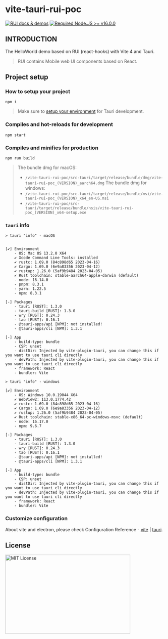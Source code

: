 # vite-tauri-rui-poc

<a href="https://nikoni.top/rui-next/" target="_blank"><img src="https://img.shields.io/static/v1?label=&message=RUI%20docs%20%26%20demos&color=3366cc" alt="RUI docs & demos" /></a> [![Required Node.JS >= v16.0.0](https://img.shields.io/static/v1?label=node&message=%3E=16.0.0&logo=node.js&color=3f893e&style=flat)](https://nodejs.org/about/releases)

## INTRODUCTION

The HelloWorld demo based on RUI (react-hooks) with Vite 4 and Tauri.

> RUI contains Mobile web UI components based on React.

## Project setup

### How to setup your project

```
npm i
```

> Make sure to [setup your environment](https://tauri.studio/en/docs/getting-started/intro#setting-up-your-environment) for Tauri development.

### Compiles and hot-reloads for development

```
npm start
```

### Compiles and minifies for production

```
npm run build
```

> The bundle dmg for macOS:
> - `/vite-tauri-rui-poc/src-tauri/target/release/bundle/dmg/vite-tauri-rui-poc_(VERSION)_aarch64.dmg`
> The bundle dmg for windows:
> - `/vite-tauri-rui-poc/src-tauri/target/release/bundle/msi/vite-tauri-rui-poc_(VERSION)_x64_en-US.msi`
> - `/vite-tauri-rui-poc/src-tauri/target/release/bundle/nsis/vite-tauri-rui-poc_(VERSION)_x64-setup.exe`

### `tauri` info

```
> tauri "info" - macOS


[✔] Environment
    - OS: Mac OS 13.2.0 X64
    ✔ Xcode Command Line Tools: installed
    ✔ rustc: 1.69.0 (84c898d65 2023-04-16)
    ✔ Cargo: 1.69.0 (6e9a83356 2023-04-12)
    ✔ rustup: 1.26.0 (5af9b9484 2023-04-05)
    ✔ Rust toolchain: stable-aarch64-apple-darwin (default)
    - node: 16.14.0
    - pnpm: 8.3.1
    - yarn: 1.22.5
    - npm: 8.3.1

[-] Packages
    - tauri [RUST]: 1.3.0
    - tauri-build [RUST]: 1.3.0
    - wry [RUST]: 0.24.3
    - tao [RUST]: 0.16.1
    - @tauri-apps/api [NPM]: not installed!
    - @tauri-apps/cli [NPM]: 1.3.1

[-] App
    - build-type: bundle
    - CSP: unset
    - distDir: Injected by vite-plugin-tauri, you can change this if you want to use tauri cli directly
    - devPath: Injected by vite-plugin-tauri, you can change this if you want to use tauri cli directly
    - framework: React
    - bundler: Vite
```

```
> tauri "info" - windows

[✔] Environment
    - OS: Windows 10.0.19044 X64
    ✔ WebView2: 113.0.1774.42
    ✔ rustc: 1.69.0 (84c898d65 2023-04-16)
    ✔ Cargo: 1.69.0 (6e9a83356 2023-04-12)
    ✔ rustup: 1.26.0 (5af9b9484 2023-04-05)
    ✔ Rust toolchain: stable-x86_64-pc-windows-msvc (default)
    - node: 16.17.0
    - npm: 9.6.7

[-] Packages
    - tauri [RUST]: 1.3.0
    - tauri-build [RUST]: 1.3.0
    - wry [RUST]: 0.24.3
    - tao [RUST]: 0.16.1
    - @tauri-apps/api [NPM]: not installed!
    - @tauri-apps/cli [NPM]: 1.3.1

[-] App
    - build-type: bundle
    - CSP: unset
    - distDir: Injected by vite-plugin-tauri, you can change this if you want to use tauri cli directly
    - devPath: Injected by vite-plugin-tauri, you can change this if you want to use tauri cli directly
    - framework: React
    - bundler: Vite
```

### Customize configuration

About vite and electron, please check Configuration Reference - [vite](https://vitejs.dev/config/) | [tauri](https://tauri.app/).

## License

<img src="https://nikoni.top/images/niko-mit-react.png" alt="MIT License" width="396" height="250"/>
